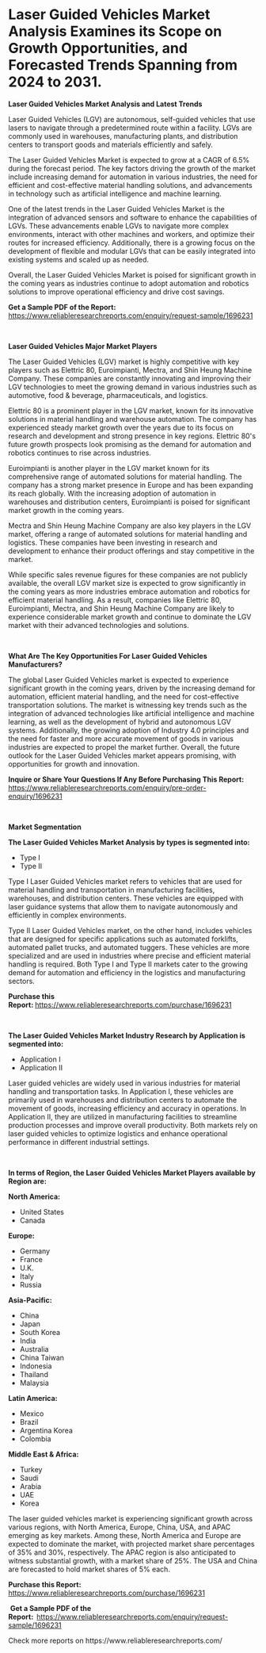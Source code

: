 <p><h1>Laser Guided Vehicles Market Analysis Examines its Scope on Growth Opportunities, and Forecasted Trends Spanning from 2024 to 2031.</h1></p><p><strong>Laser Guided Vehicles Market Analysis and Latest Trends</strong></p>
<p><p>Laser Guided Vehicles (LGV) are autonomous, self-guided vehicles that use lasers to navigate through a predetermined route within a facility. LGVs are commonly used in warehouses, manufacturing plants, and distribution centers to transport goods and materials efficiently and safely.</p><p>The Laser Guided Vehicles Market is expected to grow at a CAGR of 6.5% during the forecast period. The key factors driving the growth of the market include increasing demand for automation in various industries, the need for efficient and cost-effective material handling solutions, and advancements in technology such as artificial intelligence and machine learning.</p><p>One of the latest trends in the Laser Guided Vehicles Market is the integration of advanced sensors and software to enhance the capabilities of LGVs. These advancements enable LGVs to navigate more complex environments, interact with other machines and workers, and optimize their routes for increased efficiency. Additionally, there is a growing focus on the development of flexible and modular LGVs that can be easily integrated into existing systems and scaled up as needed.</p><p>Overall, the Laser Guided Vehicles Market is poised for significant growth in the coming years as industries continue to adopt automation and robotics solutions to improve operational efficiency and drive cost savings.</p></p>
<p><strong>Get a Sample PDF of the Report:&nbsp;</strong> <a href="https://www.reliableresearchreports.com/enquiry/request-sample/1696231">https://www.reliableresearchreports.com/enquiry/request-sample/1696231</a></p>
<p>&nbsp;</p>
<p><strong>Laser Guided Vehicles Major Market Players</strong></p>
<p><p>The Laser Guided Vehicles (LGV) market is highly competitive with key players such as Elettric 80, Euroimpianti, Mectra, and Shin Heung Machine Company. These companies are constantly innovating and improving their LGV technologies to meet the growing demand in various industries such as automotive, food & beverage, pharmaceuticals, and logistics.</p><p>Elettric 80 is a prominent player in the LGV market, known for its innovative solutions in material handling and warehouse automation. The company has experienced steady market growth over the years due to its focus on research and development and strong presence in key regions. Elettric 80's future growth prospects look promising as the demand for automation and robotics continues to rise across industries.</p><p>Euroimpianti is another player in the LGV market known for its comprehensive range of automated solutions for material handling. The company has a strong market presence in Europe and has been expanding its reach globally. With the increasing adoption of automation in warehouses and distribution centers, Euroimpianti is poised for significant market growth in the coming years.</p><p>Mectra and Shin Heung Machine Company are also key players in the LGV market, offering a range of automated solutions for material handling and logistics. These companies have been investing in research and development to enhance their product offerings and stay competitive in the market. </p><p>While specific sales revenue figures for these companies are not publicly available, the overall LGV market size is expected to grow significantly in the coming years as more industries embrace automation and robotics for efficient material handling. As a result, companies like Elettric 80, Euroimpianti, Mectra, and Shin Heung Machine Company are likely to experience considerable market growth and continue to dominate the LGV market with their advanced technologies and solutions.</p></p>
<p>&nbsp;</p>
<p><strong>What Are The Key Opportunities For Laser Guided Vehicles Manufacturers?</strong></p>
<p><p>The global Laser Guided Vehicles market is expected to experience significant growth in the coming years, driven by the increasing demand for automation, efficient material handling, and the need for cost-effective transportation solutions. The market is witnessing key trends such as the integration of advanced technologies like artificial intelligence and machine learning, as well as the development of hybrid and autonomous LGV systems. Additionally, the growing adoption of Industry 4.0 principles and the need for faster and more accurate movement of goods in various industries are expected to propel the market further. Overall, the future outlook for the Laser Guided Vehicles market appears promising, with opportunities for growth and innovation.</p></p>
<p><strong>Inquire or Share Your Questions If Any Before Purchasing This Report:</strong> <a href="https://www.reliableresearchreports.com/enquiry/pre-order-enquiry/1696231">https://www.reliableresearchreports.com/enquiry/pre-order-enquiry/1696231</a></p>
<p>&nbsp;</p>
<p><strong>Market Segmentation</strong></p>
<p><strong>The Laser Guided Vehicles Market Analysis by types is segmented into:</strong></p>
<p><ul><li>Type I</li><li>Type II</li></ul></p>
<p><p>Type I Laser Guided Vehicles market refers to vehicles that are used for material handling and transportation in manufacturing facilities, warehouses, and distribution centers. These vehicles are equipped with laser guidance systems that allow them to navigate autonomously and efficiently in complex environments.</p><p>Type II Laser Guided Vehicles market, on the other hand, includes vehicles that are designed for specific applications such as automated forklifts, automated pallet trucks, and automated tuggers. These vehicles are more specialized and are used in industries where precise and efficient material handling is required. Both Type I and Type II markets cater to the growing demand for automation and efficiency in the logistics and manufacturing sectors.</p></p>
<p><strong>Purchase this Report:&nbsp;</strong><a href="https://www.reliableresearchreports.com/purchase/1696231">https://www.reliableresearchreports.com/purchase/1696231</a></p>
<p>&nbsp;</p>
<p><strong>The Laser Guided Vehicles Market Industry Research by Application is segmented into:</strong></p>
<p><ul><li>Application I</li><li>Application II</li></ul></p>
<p><p>Laser guided vehicles are widely used in various industries for material handling and transportation tasks. In Application I, these vehicles are primarily used in warehouses and distribution centers to automate the movement of goods, increasing efficiency and accuracy in operations. In Application II, they are utilized in manufacturing facilities to streamline production processes and improve overall productivity. Both markets rely on laser guided vehicles to optimize logistics and enhance operational performance in different industrial settings.</p></p>
<p>&nbsp;</p>
<p><strong>In terms of Region, the Laser Guided Vehicles Market Players available by Region are:</strong></p>
<p>
    <p> <strong> North America: </strong>
        <ul>
            <li>United States</li>
            <li>Canada</li>
        </ul>
        </p> 
    <p> <strong> Europe: </strong>
        <ul>
            <li>Germany</li>
            <li>France</li>
            <li>U.K.</li>
            <li>Italy</li>
            <li>Russia</li>
        </ul>
        </p> 
    <p> <strong> Asia-Pacific: </strong>
        <ul>
            <li>China</li>
            <li>Japan</li>
            <li>South Korea</li>
            <li>India</li>
            <li>Australia</li>
            <li>China Taiwan</li>
            <li>Indonesia</li>
            <li>Thailand</li>
            <li>Malaysia</li>
        </ul>
        </p> 
    <p> <strong> Latin America: </strong>
        <ul>
            <li>Mexico</li>
            <li>Brazil</li>
            <li>Argentina Korea</li>
            <li>Colombia</li>
        </ul>
        </p> 
    <p> <strong> Middle East & Africa: </strong>
        <ul>
            <li>Turkey</li>
            <li>Saudi</li>
            <li>Arabia</li>
            <li>UAE</li>
            <li>Korea</li>
        </ul>
    </p>
    </p>
<p><p>The laser guided vehicles market is experiencing significant growth across various regions, with North America, Europe, China, USA, and APAC emerging as key markets. Among these, North America and Europe are expected to dominate the market, with projected market share percentages of 35% and 30%, respectively. The APAC region is also anticipated to witness substantial growth, with a market share of 25%. The USA and China are forecasted to hold market shares of 5% each.</p></p>
<p><strong>Purchase this Report: </strong><a href="https://www.reliableresearchreports.com/purchase/1696231">https://www.reliableresearchreports.com/purchase/1696231</a></p>
<p>&nbsp;<strong>Get a Sample PDF of the Report:&nbsp;&nbsp;</strong><a href="https://www.reliableresearchreports.com/enquiry/request-sample/1696231">https://www.reliableresearchreports.com/enquiry/request-sample/1696231</a></p>
<p><strong></strong></p>
<p>Check more reports on https://www.reliableresearchreports.com/</p>